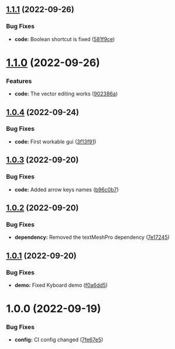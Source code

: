 ## [1.1.1](https://github.com/hww/XiKeyboard/compare/v1.1.0...v1.1.1) (2022-09-26)


### Bug Fixes

* **code:** Boolean shortcut is fixed ([581f9ce](https://github.com/hww/XiKeyboard/commit/581f9ce5aa0aca8e4ee4c4a98daa4e889949efb0))

# [1.1.0](https://github.com/hww/XiKeyboard/compare/v1.0.4...v1.1.0) (2022-09-26)


### Features

* **code:** The vector editing works ([902386a](https://github.com/hww/XiKeyboard/commit/902386a55df62e3df18fee131cf618be6adc220e))

## [1.0.4](https://github.com/hww/XiKeyboard/compare/v1.0.3...v1.0.4) (2022-09-24)


### Bug Fixes

* **code:** First workable gui ([3f13f91](https://github.com/hww/XiKeyboard/commit/3f13f91b195fc3b59878dfef81200bb3414b7e81))

## [1.0.3](https://github.com/hww/XiKeyboard/compare/v1.0.2...v1.0.3) (2022-09-20)


### Bug Fixes

* **code:** Added arrow keys names ([b96c0b7](https://github.com/hww/XiKeyboard/commit/b96c0b7b21f0752a19ce954e0b55482a5a90879a))

## [1.0.2](https://github.com/hww/XiKeyboard/compare/v1.0.1...v1.0.2) (2022-09-20)


### Bug Fixes

* **dependency:** Removed the textMeshPro dependency ([7e17245](https://github.com/hww/XiKeyboard/commit/7e17245e65d0903eff192fc1b54d456de7661132))

## [1.0.1](https://github.com/hww/XiKeyboard/compare/v1.0.0...v1.0.1) (2022-09-20)


### Bug Fixes

* **demo:** Fixed Kyboard demo ([f0a6dd5](https://github.com/hww/XiKeyboard/commit/f0a6dd5b03c659375eb465ad4b0943a94cd4237a))

# 1.0.0 (2022-09-19)


### Bug Fixes

* **config:** CI config changed ([7fe67e5](https://github.com/hww/XiKeyboard/commit/7fe67e544f55bee167c977a04915361153a1026b))
